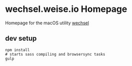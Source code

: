 # wechsel.weise.io Homepage

Homepage for the macOS utility <a href="https://github.com/friedrichweise/wechsel/">wechsel</a>

## dev setup
```
npm install
# starts sass compiling and browsersync tasks
gulp
```
